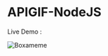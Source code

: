 # APIGIF-NodeJS

Live Demo : 

![Boxameme](https://user-images.githubusercontent.com/115226840/208315031-c145b481-bfbc-4fe2-ac83-6bceac1987df.jpg)
